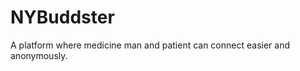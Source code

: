 NYBuddster
==========

A platform where medicine man and patient can connect easier and anonymously.
